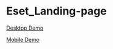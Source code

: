 # Eset_Landing-page

[Desktop Demo](https://grant-inna.github.io/Eset_desktop/header.html)

[Mobile Demo](https://grant-inna.github.io/Eset_desktop/header.mobile.html)
